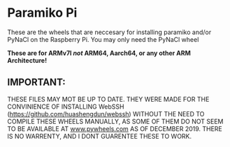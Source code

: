 # Paramiko Pi

These are the wheels that are neccesary
for installing paramiko and/or PyNaCl
on the Raspberry Pi. You may only need
the PyNaCl wheel

**These are for ARMv7l *not* ARM64, Aarch64, or any other ARM Architecture!**

## IMPORTANT:

THESE FILES MAY MOT BE UP TO DATE. THEY
WERE MADE FOR THE CONVINIENCE OF
INSTALLING WebSSH (https://github.com/huashengdun/webssh)
WITHOUT THE NEED TO COMPILE THESE WHEELS
MANUALLY, AS SOME OF THEM DO NOT SEEM TO
BE AVAILABLE AT www.pywheels.com AS OF
DECEMBER 2019. THERE IS NO WARRENTY,
AND I DONT GUARENTEE THESE TO WORK.
